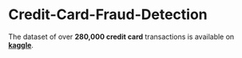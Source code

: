 # Credit-Card-Fraud-Detection

The dataset of over **280,000 credit card** transactions is available on **[kaggle](https://www.kaggle.com/mlg-ulb/creditcardfraud)**.

